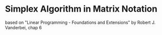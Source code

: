 # Simplex Algorithm in Matrix Notation
based on "Linear Programming - Foundations and Extensions" by Robert J. Vanderbei, chap 6
